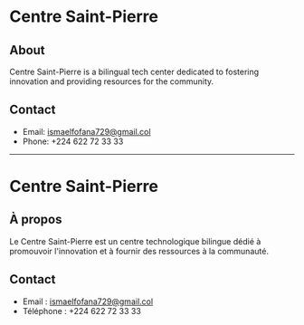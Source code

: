 # Centre Saint-Pierre

## About
Centre Saint-Pierre is a bilingual tech center dedicated to fostering innovation and providing resources for the community.

## Contact
- Email: ismaelfofana729@gmail.col
- Phone: +224 622 72 33 33

---

# Centre Saint-Pierre

## À propos
Le Centre Saint-Pierre est un centre technologique bilingue dédié à promouvoir l'innovation et à fournir des ressources à la communauté.

## Contact
- Email : ismaelfofana729@gmail.col
- Téléphone : +224 622 72 33 33